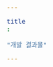 ```yaml
---
title: "개발 결과물"
---
```



<div id="postings"></div>

<script>
    function add_posting(url, image, title, des)
    {
        let main = document.getElementById('postings');

        let obj = document.createElement('a');
        obj.setAttribute('class', 'posting');
        let url_ = "https://giana-blog.netlify.app/" + url + "/";
        obj.setAttribute('href', url_);

        let div = document.createElement('div');
        let preimage = document.createElement('img');
        preimage.setAttribute('class', 'preimg');
        preimage.setAttribute('src', "https://giana-blog.netlify.app/assets/"+image);
        obj.appendChild(preimage);

        div.setAttribute('class', 'post-body');
        let h1 = document.createElement('h1');
        h1.setAttribute('class', "post-title");
        h1.innerText = title;
        div.appendChild(h1);

        let span = document.createElement('span');
        span.innerText = des;
        div.appendChild(span);
        obj.appendChild(div);
        main.appendChild(obj);
    }

    add_posting('netlify와-github를-이용하여-블로그-만들기' , 'netlify.jpg', 'netlify와 github를 이용하여 블로그 만들기', 
    '다양한 기록 플렛폼 유목민으로 살아가다가 직접 블로그를 만들어 정리해 보았습니다. ');
    add_posting('시선트래킹-기술을-이용한-학습-관리-플렛폼' , 'icanseeyou.png', '시선트래킹 기술을 이용한 학습 관리 플렛폼', 
    '2022년 하반기 소프트웨어 보안 개발 경진대회에 출품했던 "시선 트래킹 기술을 이용한 학습 관리 플렛폼" 프로젝트요회고를 뒤늦게 적어보았습니다. 팀프로젝트를 하며 있었던 일, 팀원들간의 의사소통 문제에 대해 다시 한 번 생각해보는 시간을 가졌어요');
    add_posting('IoT-포렌식-연구과제-참여' , 'research.jpeg', 'IoT 포렌식 연구과제 참여', 
    '학교에서 진행했던 IoT 포렌식 연구과제를 참여하며 느꼈던 일, 그 과정에서 맡았던 역할, 앞으로의 프로젝트에서 어떻게 행동해야 하는지 정리했습니다.');

</script>
    


<style>
    .post-body
    {
        display:grid;
        place-items: center normal;
        padding: 2vw 0vw;
    }
    .posting
    {
        display: flex;
        justify-content: flex-start;
        margin: 4.5vw 5vw;
    }
    .preimg
    {
        display: inline-block;
        width: 16vw;
        height: 16vw;
        border-radius: 10px;
        margin: 0em 0em;
        margin-right: 3vw;
        vertical-align: middle;
    }
    span
    {
        display: block;
        font-size: 1.5vw;
    }
    h1
    {
        font-size: 2.5vw;
        margin-top:0em;
    }
</style>